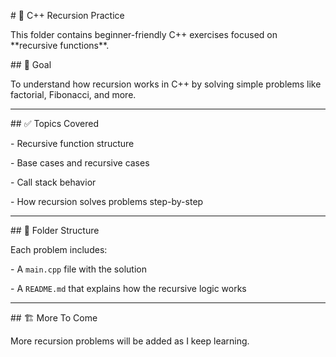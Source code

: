 \# 🔁 C++ Recursion Practice



This folder contains beginner-friendly C++ exercises focused on \*\*recursive functions\*\*.



\## 🧠 Goal



To understand how recursion works in C++ by solving simple problems like factorial, Fibonacci, and more.



---



\## ✅ Topics Covered



\- Recursive function structure

\- Base cases and recursive cases

\- Call stack behavior

\- How recursion solves problems step-by-step



---



\## 📁 Folder Structure



Each problem includes:



\- A `main.cpp` file with the solution

\- A `README.md` that explains how the recursive logic works



---





\## 🏗️ More To Come



More recursion problems will be added as I keep learning.





